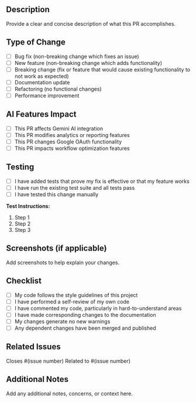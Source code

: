 ## Description
Provide a clear and concise description of what this PR accomplishes.

## Type of Change
- [ ] Bug fix (non-breaking change which fixes an issue)
- [ ] New feature (non-breaking change which adds functionality)
- [ ] Breaking change (fix or feature that would cause existing functionality to not work as expected)
- [ ] Documentation update
- [ ] Refactoring (no functional changes)
- [ ] Performance improvement

## AI Features Impact
- [ ] This PR affects Gemini AI integration
- [ ] This PR modifies analytics or reporting features
- [ ] This PR changes Google OAuth functionality
- [ ] This PR impacts workflow optimization features

## Testing
- [ ] I have added tests that prove my fix is effective or that my feature works
- [ ] I have run the existing test suite and all tests pass
- [ ] I have tested this change manually

**Test Instructions:**
1. Step 1
2. Step 2
3. Step 3

## Screenshots (if applicable)
Add screenshots to help explain your changes.

## Checklist
- [ ] My code follows the style guidelines of this project
- [ ] I have performed a self-review of my own code
- [ ] I have commented my code, particularly in hard-to-understand areas
- [ ] I have made corresponding changes to the documentation
- [ ] My changes generate no new warnings
- [ ] Any dependent changes have been merged and published

## Related Issues
Closes #(issue number)
Related to #(issue number)

## Additional Notes
Add any additional notes, concerns, or context here.
